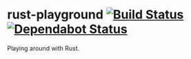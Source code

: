 # rust-playground [![Build Status](https://action-badges.now.sh/ffflorian/rust-playground)](https://github.com/ffflorian/rust-playground/actions/) [![Dependabot Status](https://api.dependabot.com/badges/status?host=github&repo=ffflorian/rust-playground)](https://dependabot.com)

Playing around with Rust.
